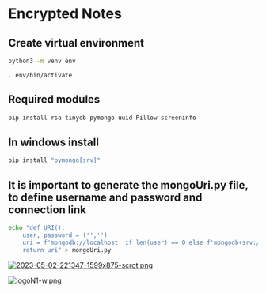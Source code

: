 # Encrypted Notes

## Create virtual environment

```sh
python3 -m venv env
```

```
. env/bin/activate
```

## Required modules

```sh
pip install rsa tinydb pymongo uuid Pillow screeninfo
```

## In windows install

```sh
pip install "pymongo[srv]"
```

## It is important to generate the mongoUri.py file, to define username and password and connection link

```sh
echo "def URI():
    user, password = ('','')
    uri = f'mongodb://localhost' if len(user) == 0 else f'mongodb+srv://{user}:{password}@cluster0.0000.mongodb.net/?retryWrites=true&w=majority'
    return uri" > mongoUri.py
```

[![2023-05-02-221347-1599x875-scrot.png](https://i.postimg.cc/qv3c5C1V/2023-05-02-221347-1599x875-scrot.png)](https://postimg.cc/dhJT7DM4)

![logoN1-w.png](https://i.postimg.cc/bvwkKP8Y/logoN1-w.png)
